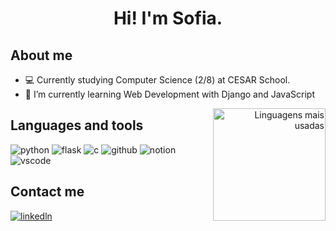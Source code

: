 <h1 align="center">
Hi! I'm Sofia.
</h1>

## About me
- :computer: Currently studying Computer Science (2/8) at CESAR School.
- 🌱 I’m currently learning Web Development with Django and JavaScript
<div align="right">
     <a href="https://github.com/Matheus-Rian">
        <img height="180em" src="https://gh-readme-matheusrian.vercel.app/api/top-langs/?username=Sofia-Saraiva&hide=html&layout=compact&&show_icons=true&line_height=27&count_private=true&theme=radical"
        alt="Linguagens mais usadas" align="right">
    </a>
</div>

## Languages and tools
<img src="https://img.shields.io/badge/Python-FFD43B?style=for-the-badge&logo=python&logoColor=blue" alt="python">  <img src="https://img.shields.io/badge/Flask-000000?style=for-the-badge&logo=flask&logoColor=white" alt="flask">  <img src="https://img.shields.io/badge/C-00599C?style=for-the-badge&logo=c&logoColor=white" alt="c">  <img src="https://img.shields.io/badge/GitHub-100000?style=for-the-badge&logo=github&logoColor=white" alt="github">  <img src="https://img.shields.io/badge/Notion-000000?style=for-the-badge&logo=notion&logoColor=white" alt="notion">  <img src="https://img.shields.io/badge/VSCode-0078D4?style=for-the-badge&logo=visual%20studio%20code&logoColor=white" alt="vscode">


## Contact me
<a href="https://www.linkedin.com/in/sofia-saraiva-0a73ba22a/"><img src="https://img.shields.io/badge/LinkedIn-0077B5?style=for-the-badge&logo=linkedin&logoColor=white" alt="linkedln"></a>
